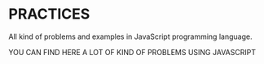 # PRACTICES
All kind of problems and examples in JavaScript programming language.

YOU CAN FIND HERE A LOT OF KIND OF PROBLEMS USING JAVASCRIPT
